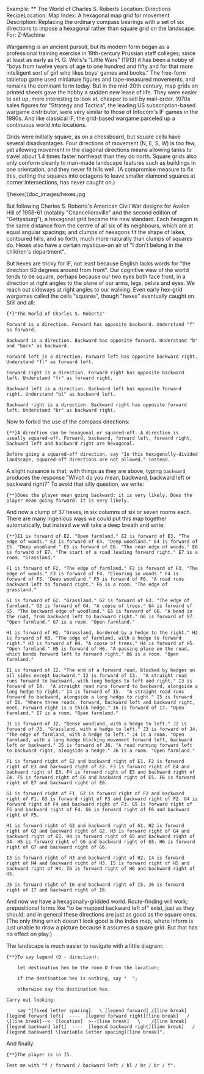Example: ** The World of Charles S. Roberts
Location: Directions
RecipeLocation: Map
Index: A hexagonal map grid for movement
Description: Replacing the ordinary compass bearings with a set of six directions to impose a hexagonal rather than square grid on the landscape.
For: Z-Machine

  
Wargaming is an ancient pursuit, but its modern form began as a professional training exercise in 19th-century Prussian staff colleges; since at least as early as H. G. Wells's "Little Wars" (1913) it has been a hobby of "boys from twelve years of age to one hundred and fifty and for that more intelligent sort of girl who likes boys' games and books." The free-form tabletop game used miniature figures and tape-measured movements, and remains the dominant form today. But in the mid-20th century, map grids on printed sheets gave the hobby a sudden new lease of life. They were easier to set up, more interesting to look at, cheaper to sell by mail-order. 1970s sales figures for "Strategy and Tactics", the leading US subscription-based wargame distributor, were very similar to those of Infocom's IF games in the 1980s. And like classical IF, the grid-based wargame parceled up a continuous world into locations.

  
Grids were initially square, as on a chessboard, but square cells have several disadvantages. Four directions of movement (N, E, S, W) is too few, yet allowing movement in the diagonal directions means allowing tanks to travel about 1.4 times faster northeast than they do north. Square grids also only conform cleanly to man-made landscape features such as buildings in one orientation, and they never fit hills well. (A compromise measure to fix this, cutting the squares into octagons to leave smaller diamond squares at corner intersections, has never caught on.)

  ![hexes](doc_images/hexes.jpg
  
But following Charles S. Roberts's American Civil War designs for Avalon Hill of 1958-61 (notably "Chancellorsville" and the second edition of "Gettysburg"), a hexagonal grid became the new standard. Each hexagon is the same distance from the centre of all six of its neighbours, which are at equal angular spacings; and clumps of hexagons fit the shape of lakes, contoured hills, and so forth, much more naturally than clumps of squares do. Hexes also have a certain mystique–an air of "I don't belong in the children's department".

  
But hexes are tricky for IF, not least because English lacks words for "the direction 60 degrees around from front". Our cognitive view of the world tends to be square, perhaps because our two eyes both face front, in a direction at right angles to the plane of our arms, legs, pelvis and eyes. We reach out sideways at right angles to our walking. Even early hex-grid wargames called the cells "squares", though "hexes" eventually caught on. Still and all:

  

``` inform7
{*}"The World of Charles S. Roberts"

Forward is a direction. Forward has opposite backward. Understand "f" as forward.

Backward is a direction. Backward has opposite forward. Understand "b" and "back" as backward.

Forward left is a direction. Forward left has opposite backward right. Understand "fl" as forward left.

Forward right is a direction. Forward right has opposite backward left. Understand "fr" as forward right.

Backward left is a direction. Backward left has opposite forward right. Understand "bl" as backward left.

Backward right is a direction. Backward right has opposite forward left. Understand "br" as backward right.
```

  
Now to forbid the use of the compass directions:

  

``` inform7
{**}A direction can be hexagonal or squared-off. A direction is usually squared-off. Forward, backward, forward left, forward right, backward left and backward right are hexagonal.

Before going a squared-off direction, say "In this hexagonally-divided landscape, squared-off directions are not allowed." instead.
```

  
A slight nuisance is that, with things as they are above, typing ``backward`` produces the response "Which do you mean, backward, backward left or backward right?" To avoid that silly question, we write:

  

``` inform7
{**}Does the player mean going backward: it is very likely. Does the player mean going forward: it is very likely.
```

  
And now a clump of 37 hexes, in six columns of six or seven rooms each. There are many ingenious ways we could put this map together automatically, but instead we will take a deep breath and write:

  

``` inform7
{**}E1 is forward of E2. "Open farmland." E2 is forward of E3. "The edge of woods." E3 is forward of E4. "Deep woodland." E4 is forward of E5. "Deep woodland." E5 is forward of E6. "The rear edge of woods." E6 is forward of E7. "The start of a road leading forward right." E7 is a room. "Grassland."

F1 is forward of F2. "The edge of farmland." F2 is forward of F3. "The edge of woods." F3 is forward of F4. "Clearing in woods." F4 is forward of F5. "Deep woodland." F5 is forward of F6. "A road runs backward left to forward right." F6 is a room. "The edge of grassland."

G1 is forward of G2. "Grassland." G2 is forward of G3. "The edge of farmland." G3 is forward of G4. "A copse of trees." G4 is forward of G5. "The backward edge of woodland." G5 is forward of G6. "A bend in the road, from backward left to backward right." G6 is forward of G7. "Open farmland." G7 is a room. "Open farmland."

H1 is forward of H2. "Grassland, bordered by a hedge to the right." H2 is forward of H3. "The edge of farmland, with a hedge to forward right." H3 is forward of H4. "A copse of trees." H4 is forward of H5. "Open farmland." H5 is forward of H6. "A passing place on the road, which bends forward left to forward right." H6 is a room. "Open farmland."

I1 is forward of I2. "The end of a forward road, blocked by hedges on all sides except backward." I2 is forward of I3.  "A straight road runs forward to backward, with long hedges to left and right." I3 is forward of I4.  "A straight road runs forward to backward, alongside a long hedge to right." I4 is forward of I5.  "A straight road runs forward to backward, alongside a long hedge to right." I5 is forward of I6. "Where three roads, forward, backward left and backward right, meet. Forward right is a thick hedge." I6 is forward of I7. "Open farmland." I7 is a room. "Open farmland."

J1 is forward of J2. "Dense woodland, with a hedge to left." J2 is forward of J3. "Grassland, with a hedge to left." J3 is forward of J4. "The edge of farmland, with a hedge to left." J4 is a room. "Open farmland, with a long hedge blocking movement forward left, backward left or backward." J5 is forward of J6. "A road running forward left to backward right, alongside a hedge." J6 is a room. "Open farmland."

F1 is forward right of E2 and backward right of E1. F2 is forward right of E3 and backward right of E2. F3 is forward right of E4 and backward right of E3. F4 is forward right of E5 and backward right of E4. F5 is forward right of E6 and backward right of E5. F6 is forward right of E7 and backward right of E6.

G1 is forward right of F1. G2 is forward right of F2 and backward right of F1. G3 is forward right of F3 and backward right of F2. G4 is forward right of F4 and backward right of F3. G5 is forward right of F5 and backward right of F4. G6 is forward right of F6 and backward right of F5.

H1 is forward right of G2 and backward right of G1. H2 is forward right of G3 and backward right of G2. H3 is forward right of G4 and backward right of G3. H4 is forward right of G5 and backward right of G4. H5 is forward right of G6 and backward right of G5. H6 is forward right of G7 and backward right of G6.

I3 is forward right of H3 and backward right of H2. I4 is forward right of H4 and backward right of H3. I5 is forward right of H5 and backward right of H4. I6 is forward right of H6 and backward right of H5.

J5 is forward right of I6 and backward right of I5. J6 is forward right of I7 and backward right of I6.
```

  
And now we have a hexagonally-gridded world. Route-finding will work; prepositional forms like "to be mapped backward left of" exist, just as they should; and in general these directions are just as good as the square ones. (The only thing which doesn't look good is the Index map, where Inform is just unable to draw a picture because it assumes a square grid. But that has no effect on play.)

  
The landscape is much easier to navigate with a little diagram:

  

``` inform7
{**}To say legend (D - direction):

	let destination hex be the room D from the location;

	if the destination hex is nothing, say "  ";

	otherwise say the destination hex.

Carry out looking:

	say "[fixed letter spacing]   \ [legend forward] /[line break][legend forward left]  ----  [legend forward right][line break]   /    \[line break]--<  [location]  >--[line break]   \    /[line break][legend backward left]  ----  [legend backward right][line break]   / [legend backward] \[variable letter spacing][line break]".
```

  
And finally:

  

``` inform7
{**}The player is in I5.

Test me with "f / forward / backward left / bl / br / br / f".
```


